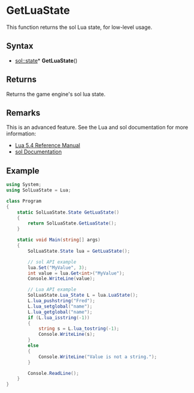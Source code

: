 # GetLuaState

This function returns the sol Lua state, for low-level usage.

## Syntax

- [sol::state](https://sol2.readthedocs.io/en/latest/api/state.html)* **GetLuaState**()

## Returns

Returns the game engine's sol lua state.

## Remarks

This is an advanced feature. See the Lua and sol documentation for more information:
- [Lua 5.4 Reference Manual](https://www.lua.org/manual/5.4/)
- [sol Documentation](https://sol2.readthedocs.io/en/latest/)

## Example

```csharp
using System;
using SolLuaState = Lua;

class Program
{
    static SolLuaState.State GetLuaState()
    {
        return SolLuaState.GetLuaState();
    }

    static void Main(string[] args)
    {
        SolLuaState.State lua = GetLuaState();

        // sol API example
        lua.Set("MyValue", 3);
        int value = lua.Get<int>("MyValue");
        Console.WriteLine(value);

        // Lua API example
        SolLuaState.Lua_State L = lua.LuaState();
        L.lua_pushstring("Fred");
        L.lua_setglobal("name");
        L.lua_getglobal("name");
        if (L.lua_isstring(-1))
        {
            string s = L.lua_tostring(-1);
            Console.WriteLine(s);
        }
        else
        {
            Console.WriteLine("Value is not a string.");
        }

        Console.ReadLine();
    }
}
```